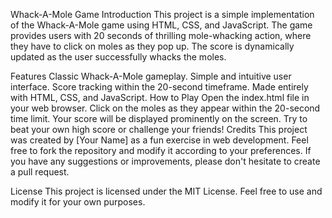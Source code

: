 Whack-A-Mole Game
Introduction
This project is a simple implementation of the Whack-A-Mole game using HTML, CSS, and JavaScript. The game provides users with 20 seconds of thrilling mole-whacking action, where they have to click on moles as they pop up. The score is dynamically updated as the user successfully whacks the moles.

Features
Classic Whack-A-Mole gameplay.
Simple and intuitive user interface.
Score tracking within the 20-second timeframe.
Made entirely with HTML, CSS, and JavaScript.
How to Play
Open the index.html file in your web browser.
Click on the moles as they appear within the 20-second time limit.
Your score will be displayed prominently on the screen.
Try to beat your own high score or challenge your friends!
Credits
This project was created by [Your Name] as a fun exercise in web development. Feel free to fork the repository and modify it according to your preferences. If you have any suggestions or improvements, please don't hesitate to create a pull request.

License
This project is licensed under the MIT License. Feel free to use and modify it for your own purposes.
